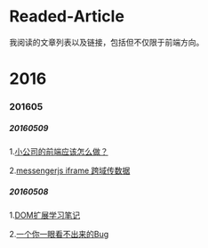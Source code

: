# Readed-Article
我阅读的文章列表以及链接，包括但不仅限于前端方向。
# 2016
### 201605
##### 20160509
1.[小公司的前端应该怎么做？](http://www.cnblogs.com/yexiaochai/archive/2016/05/09/5311712.html)

2.[messengerjs iframe 跨域传数据](https://segmentfault.com/a/1190000005071851)

##### 20160508
1.[DOM扩展学习笔记](http://www.cnblogs.com/venoral/p/5459495.html)

2.[一个你一眼看不出来的Bug](https://segmentfault.com/a/1190000005037758)
